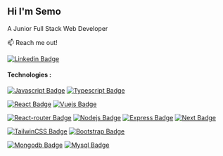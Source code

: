 ## Hi I'm Semo <!--<img src="https://user-images.githubusercontent.com/1303154/88677602-1635ba80-d120-11ea-84d8-d263ba5fc3c0.gif" width="28px" alt="hi">    -->
A Junior Full Stack Web Developer


:mailbox: Reach me out!

[![Linkedin Badge](https://img.shields.io/badge/-@semo-0e76a8?style=flat&labelColor=0e76a8&logo=linkedin&logoColor=white)](https://www.linkedin.com/in/mohamedouallal/) 


#### Technologies :



<!--
[![HTML5 Badge](https://img.shields.io/badge/-HTML5-EC7B0B?style=for-the-badge&labelColor=black&logo=html5&logoColor=EC7B0B)](#)
[![CSS3 Badge](https://img.shields.io/badge/-CSS3-0BB2EC?style=for-the-badge&labelColor=black&logo=css3&logoColor=0BB2EC)](#) </br> -->


[![Javascript Badge](https://img.shields.io/badge/-Javascript-F0DB4F?style=for-the-badge&labelColor=black&logo=javascript&logoColor=F0DB4F)](#) 
[![Typescript Badge](https://img.shields.io/badge/-Typescript-007acc?style=for-the-badge&labelColor=black&logo=typescript&logoColor=007acc)](#) <br/> 
<!-- [![GraphQL Badge](https://img.shields.io/badge/-GraphQl-e535ab?style=for-the-badge&labelColor=black&logo=node.js&logoColor=e535ab)](#) -->  


[![React Badge](https://img.shields.io/badge/-React-61DBFB?style=for-the-badge&labelColor=black&logo=React&logoColor=61DBFB)](#) 
[![Vuejs Badge](https://img.shields.io/badge/-Vue-42b883?style=for-the-badge&labelColor=black&logo=Vue.js&logoColor=42b883)](#) </br> 


[![React-router Badge](https://img.shields.io/badge/-React_router-CA4245?style=for-the-badge&labelColor=black&logo=react-router&logoColor=CA4245)](#) 
[![Nodejs Badge](https://img.shields.io/badge/-Nodejs-3C873A?style=for-the-badge&labelColor=black&logo=node.js&logoColor=3C873A)](#)
[![Express Badge](https://img.shields.io/badge/-Express-c3dce0?style=for-the-badge&labelColor=black&logo=Express&logoColor=c3dce0)](#) 
[![Next Badge](https://img.shields.io/badge/-Next-c3dce0?style=for-the-badge&labelColor=black&logo=Next.js&logoColor=c3dce0)](#) </br>


[![TailwinCSS Badge](https://img.shields.io/badge/-TailwindCSS-61DBFB?style=for-the-badge&labelColor=black&logo=TailwindCSS&logoColor=61DBFB)](#) [![Bootstrap Badge](https://img.shields.io/badge/-Bootstrap-563d7c?style=for-the-badge&labelColor=black&logo=Bootstrap&logoColor=563d7c)](#) </br>


[![Mongodb Badge](https://img.shields.io/badge/-Mongodb-4DB33D?style=for-the-badge&labelColor=black&logo=Mongodb&logoColor=4DB33D)](#)
[![Mysql Badge](https://img.shields.io/badge/-Mysql-00758f?style=for-the-badge&labelColor=black&logo=Mysql&logoColor=00758f)](#)


<!--
[![Redux Badge](https://img.shields.io/badge/-Redux-764abc?style=for-the-badge&labelColor=black&logo=Redux&logoColor=764abc)](#) -->
<!-- 






